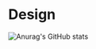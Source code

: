 # Design
![Anurag's GitHub stats](https://github-readme-stats.vercel.app/api?username=Khaba22&theme=dark&show_icons=true)
